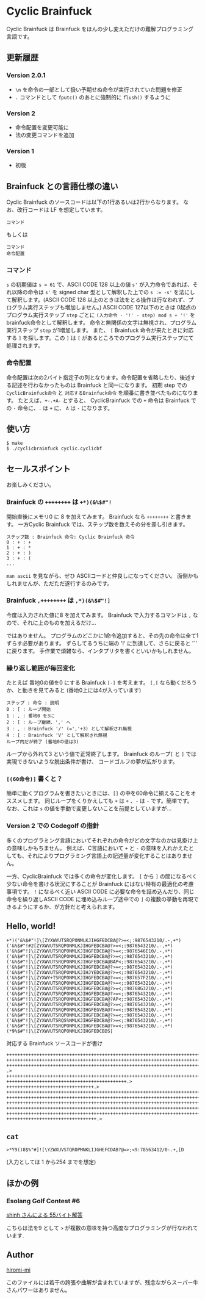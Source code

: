 # Cyclic Brainfuck

Cyclic Brainfuck は Brainfuck をほんの少し変えただけの難解プログラミング言語です。

## 更新履歴

### Version 2.0.1

* `\n` を命令の一部として扱い予期せぬ命令が実行されていた問題を修正
* `.` コマンドとして `fputc()` のあとに強制的に `flush()` するように

### Version 2

* 命令配置を変更可能に
* 法の変更コマンドを追加

### Version 1

* 初版

## Brainfuck との言語仕様の違い
Cyclic Brainfuck のソースコードは以下の1行あるいは2行からなります。
なお、改行コードは LF を想定しています。
```
コマンド
```
もしくは
```
コマンド
命令配置
```

### コマンド
`s` の初期値は `s = 61` で、ASCII CODE 128 以上の値 `s'` が入力命令であれば、それ以降の命令は `s'` を signed char 型として解釈した上での `s := -s'` を法にして解釈します。(ASCII CODE 128 以上のときは法をとる操作は行なわれず、プログラム実行ステップも増加しません。)
ASCII CODE 127以下のときは 0起点のプログラム実行ステップ `step` ごとに `(入力命令 - '!' - step) mod s + '!'` をbrainfuck命令として解釈します。
命令と無関係の文字は無視され、プログラム実行ステップ `step` が1増加します。
また、 `[` Brainfuck 命令が来たときに対応する `]` を探します。この `]` は `[` があるところでのプログラム実行ステップにて処理されます。

### 命令配置

命令配置は次の2バイト指定子の列となります。命令配置を省略したり、後述する記述を行わなかったものは Brainfuck と同一になります。
初期 step での `CyclicBrainfuck命令` と `対応するBrainfuck命令` を順番に書き並べたものになります。
たとえば、`+-.+A-` とすると、 CyclicBrainfuck での `+` 命令は Brainfuck での `-` 命令に、`.` は `+` に、 `A` は `-` になります。

## 使い方
```
$ make
$ ./cyclicbrainfuck cyclic.cyclicbf
```

## セールスポイント

お楽しみください。

### Brainfuck の `++++++++` は `+*)(&%$#"!`

開始直後にメモリ0 に 8 を加えてみます。
Brainfuck なら `++++++++` と書きます。
一方Cyclic Brainfuck では、ステップ数を数えその分を差し引きます。
```
ステップ数 : Brainfuck 命令: Cyclic Brainfuck 命令
0 : + : +
1 : + : *
2 : + : )
3 : + : (
...
```
`man ascii` を見ながら、ぜひ ASCIIコードと仲良しになってください。
面倒かもしれませんが、ただただ遂行するのみです。

### Brainfuck `,++++++++` は `,*)(&%$#"!]`

今度は入力された値に8 を加えてみます。
Brainfuck で入力するコマンドは `,` なので、それに上のものを加えるだけ...

ではありません。
プログラムのどこかに1命令追加すると、その先の命令は全て1ずらす必要があります。
ずらしてるうちに端の '!' に到達して、さらに戻ると '`' に戻ります。
手作業で煩雑なら、インタプリタを書くといいかもしれません。

### 繰り返し範囲が毎回変化
たとえば 番地0の値を0 にする Brainfuck `[-]` を考えます。
`[,[` なら動くだろうか、と動きを見てみると (番地0上には4が入っています)
```
ステップ : 命令 : 説明
0 : [ : ループ開始
1 : , : 番地0 を3に
2 : [ : ループ継続、',' へ
3 : , : Brainfuck '/' (=','+3) として解釈され無視
4 : [ : Brainfuck 'V' として解釈され無視
ループ内だが終了 (番地0の値は3)
```

ループから外れて3 という値で正常終了します。
Brainfuck のループ`[` と `]` では実現できないような脱出条件が書け、
コードゴルフの夢が広がります。

### `[(60命令)]` 書くと？
簡単に動くプログラムを書きたいときには、`[]` の中を60命令に揃えることをオススメします。
同じループをくりかえしても `+` は `+` 、`-` は `-` です。簡単です。
なお、これは `s` の値を手動で変更しないことを前提としていますが...

### Version 2 での Codegolf の指針
多くのプログラミング言語においてそれぞれの命令がどの文字なのかは見掛け上の意味しかもちません。
例えば、C言語において `+` と `-` の意味を入れかえたとしても、それによりプログラミング言語上の記述量が変化することはありません。

一方、CyclicBrainfuck では多くの命令が変化します。
`[` から `]` の間になるべく少ない命令を書ける状況にすることが Brainfuck にはない特有の最適化の考慮事項です。
`!` になるべく近い ASCII CODE に必要な命令を詰め込んだり、同じ命令を繰り返しASCII CODE に埋め込みループ途中での `]` の複数の挙動を再現できるようにするか、が方針だと考えられます。


## Hello, world!
```
+*)('&%$#"!]\[ZYXWVUTSRQPONMLKJIHGFEDCBA@?>=<;:9876543210/.-,+*)('&%$#"!#2[ZYXWVUTSRQPONMLKJIHGFEDCBA@?>=<;:9876543210/.-,+*)('&%$#"!]\[ZYXWVUTSRQPONMLKJIHGFEDCBA@?>=<;:9876546E10/.-,+*)('&%$#"!]\[ZYXWVUTSRQPONMLKJIHGFEDCBA@?>=<;:9876543210/.-,+*)('&%$#"!]\[ZYXWVUTSRQPONMLKJIHGFEDCBA@BAP<;:9876543210/.-,+*)('&%$#"!]\[ZYXWVUTSRQPONMLKJIHGFEDCBA@?>=<;:9876543210/.-,+*)('&%$#"!]\[ZYXWVUTSRQPONMLKJIHJYEDCBA@?>=<;:9876543210/.-,+*)('&%$#"!]\[ZYXWY+TSRQPONMLKJIHGFEDCBA@?>=<;:987657F210/.-,+*)('&%$#"!]\[ZYXWVUTSRQPONMLKJIHGFEDCBA@?>=<;:9876543210/.-,+*)('&%$#"!]\[ZYXWVUTSRQPONMLKJIHGFEDCBA@?>=<;:98768G3210/.-,+*)('&%$#"!]\[ZYXWVUTSRQPONMLKJIHGFEDCBA@?>=<;:9876543210/.-,+*)('&%$#"!]\[ZYXWVUTSRQPONMLKJIHGFEDCBA@?AP<;:9876543210/.-,+*)('&%$#"!]\[ZYXWVUTSRQPONMLKJIHGFEDCBA@?>=<;:9876543210/.-,+*)('&%$#"!]\[ZYXWVUTSRQPONMLKJIHGFEGVBA@?>=<;:9876543210/.-,+*)('&%$#"!]\[ZYXWVUTSRQPONMLKJIHGFEDCBA@?>=<;:9876543210/.-,+*)('&%$#"!]\[ZYXWVUTSRQS%NMLKJIHGFEDCBA@?>=<;:9876543210/.-,+*)('&%$#"!]\[ZYXWVUTSRQPONMLKJIHGFEDCBA@?>=<;:9876543210/.-,+*)(*9%$#"!]\[ZYXWVUTSRQPONMLKJIHGFEDCBDS[
```

対応する Brainfuck ソースコードが書け
```
++++++++++++++++++++++++++++++++++++++++++++++++++++++++++++++++++++++++.>
+++++++++++++++++++++++++++++++++++++++++++++++++++++++++++++++++++++++++++++++++++++++++++++++++++++.>
++++++++++++++++++++++++++++++++++++++++++++++++++++++++++++++++++++++++++++++++++++++++++++++++++++++++++++.
.>
+++++++++++++++++++++++++++++++++++++++++++++++++++++++++++++++++++++++++++++++++++++++++++++++++++++++++++++++.>
++++++++++++++++++++++++++++++++++++++++++++.>
++++++++++++++++++++++++++++++++.>
+++++++++++++++++++++++++++++++++++++++++++++++++++++++++++++++++++++++++++++++++++++++++++++++++++++++++++++++++++++++.>
+++++++++++++++++++++++++++++++++++++++++++++++++++++++++++++++++++++++++++++++++++++++++++++++++++++++++++++++.>
++++++++++++++++++++++++++++++++++++++++++++++++++++++++++++++++++++++++++++++++++++++++++++++++++++++++++++++++++.>
++++++++++++++++++++++++++++++++++++++++++++++++++++++++++++++++++++++++++++++++++++++++++++++++++++++++++++.>
++++++++++++++++++++++++++++++++++++++++++++++++++++++++++++++++++++++++++++++++++++++++++++++++++++.>
+++++++++++++++++++++++++++++++++.>
```

## `cat`

```
>*Y9()8$%"#]![\YZWXUVSTQROPMNKLIJGHEFCDAB?@=>;<9:78563412/0-.+,[D
```
(入力としては 1 から254 までを想定)

## ほかの例

### Esolang Golf Contest #6
[shinh さんによる 55バイト解答](https://https://gist.github.com/shinh/fac3952336776d8dc34433a94474bdad)

こちらは法を9 として `>` が複数の意味を持つ高度なプログラミングが行なわれています.

## Author
[hiromi-mi](https://hiromi-mi.github.io)

このファイルには若干の誇張や曲解が含まれていますが、残念ながらスーパー牛さんパワーはありません。
